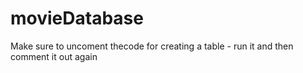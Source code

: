 # movieDatabase


Make sure to uncoment thecode for creating a table - run it and then comment it out again 
